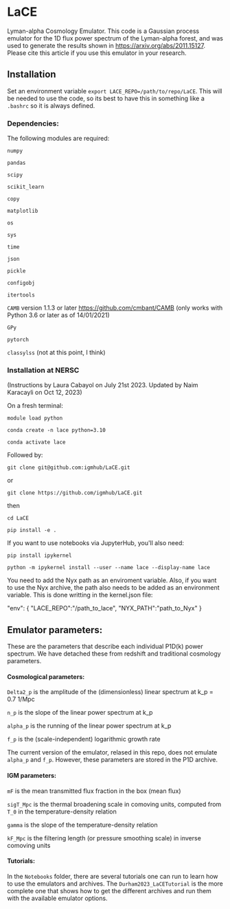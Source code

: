 # LaCE

Lyman-alpha Cosmology Emulator. This code is a Gaussian process emulator for the 1D flux power spectrum
of the Lyman-alpha forest, and was used to generate the results shown in
https://arxiv.org/abs/2011.15127. Please cite this article if you use this emulator in your research.

## Installation

Set an environment variable `export LACE_REPO=/path/to/repo/LaCE`. This will be needed to use the code, so its best to have this
in something like a `.bashrc` so it is always defined.

### Dependencies:

The following modules are required:

`numpy`

`pandas`

`scipy`

`scikit_learn`

`copy`

`matplotlib`

`os`

`sys`

`time`

`json`

`pickle`

`configobj`

`itertools`

`CAMB` version 1.1.3 or later https://github.com/cmbant/CAMB (only works with Python 3.6 or later as of 14/01/2021)

`GPy`

`pytorch`

`classylss` (not at this point, I think)

### Installation at NERSC

(Instructions by Laura Cabayol on July 21st 2023. Updated by Naim Karacayli on Oct 12, 2023)

On a fresh terminal:

`module load python`

`conda create -n lace python=3.10`

`conda activate lace`

Followed by:

`git clone git@github.com:igmhub/LaCE.git`

or

`git clone https://github.com/igmhub/LaCE.git`

then 

`cd LaCE`

`pip install -e .`

If you want to use notebooks via JupyterHub, you'll also need:

`pip install ipykernel`

`python -m ipykernel install --user --name lace --display-name lace`

You need to add the Nyx path as an enviroment variable. Also, if you
want to use the Nyx archive, the path also needs to be added as an environment variable.
This is done writting in the kernel.json file:

 "env": {
  "LACE_REPO":"/path_to_lace",
  "NYX_PATH":"path_to_Nyx"
 }
 
 

## Emulator parameters:

These are the parameters that describe each individual P1D(k) power spectrum. We have detached these from redshift and traditional cosmology parameters.

#### Cosmological parameters:

`Delta2_p` is the amplitude of the (dimensionless) linear spectrum at k_p = 0.7 1/Mpc

`n_p` is the slope of the linear power spectrum at k_p

`alpha_p` is the running of the linear power spectrum at k_p

`f_p` is the (scale-independent) logarithmic growth rate

The current version of the emulator, relased in this repo, does not emulate `alpha_p` and `f_p`. However, these parameters are stored in the P1D archive.

#### IGM parameters:

`mF` is the mean transmitted flux fraction in the box (mean flux)

`sigT_Mpc` is the thermal broadening scale in comoving units, computed from `T_0` in the temperature-density relation

`gamma` is the slope of the temperature-density relation

`kF_Mpc` is the filtering length (or pressure smoothing scale) in inverse comoving units


#### Tutorials:

In the `Notebooks` folder, there are several tutorials one can run to learn how to use
the emulators and archives. The `Durham2023_LaCETutorial` is the more complete one that
shows how to get the different archives and run them with the available emulator options.


